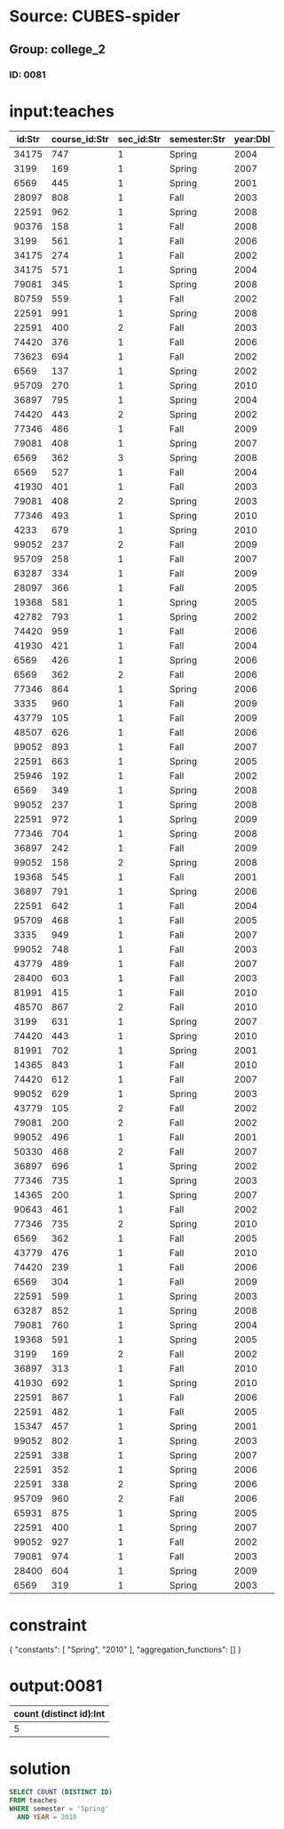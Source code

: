 # Source: CUBES-spider
## Group: college_2
### ID: 0081

# input:teaches

| id:Str | course_id:Str | sec_id:Str | semester:Str | year:Dbl |
|---|---|---|---|---|
| 34175 | 747 | 1 | Spring | 2004 |
| 3199 | 169 | 1 | Spring | 2007 |
| 6569 | 445 | 1 | Spring | 2001 |
| 28097 | 808 | 1 | Fall | 2003 |
| 22591 | 962 | 1 | Spring | 2008 |
| 90376 | 158 | 1 | Fall | 2008 |
| 3199 | 561 | 1 | Fall | 2006 |
| 34175 | 274 | 1 | Fall | 2002 |
| 34175 | 571 | 1 | Spring | 2004 |
| 79081 | 345 | 1 | Spring | 2008 |
| 80759 | 559 | 1 | Fall | 2002 |
| 22591 | 991 | 1 | Spring | 2008 |
| 22591 | 400 | 2 | Fall | 2003 |
| 74420 | 376 | 1 | Fall | 2006 |
| 73623 | 694 | 1 | Fall | 2002 |
| 6569 | 137 | 1 | Spring | 2002 |
| 95709 | 270 | 1 | Spring | 2010 |
| 36897 | 795 | 1 | Spring | 2004 |
| 74420 | 443 | 2 | Spring | 2002 |
| 77346 | 486 | 1 | Fall | 2009 |
| 79081 | 408 | 1 | Spring | 2007 |
| 6569 | 362 | 3 | Spring | 2008 |
| 6569 | 527 | 1 | Fall | 2004 |
| 41930 | 401 | 1 | Fall | 2003 |
| 79081 | 408 | 2 | Spring | 2003 |
| 77346 | 493 | 1 | Spring | 2010 |
| 4233 | 679 | 1 | Spring | 2010 |
| 99052 | 237 | 2 | Fall | 2009 |
| 95709 | 258 | 1 | Fall | 2007 |
| 63287 | 334 | 1 | Fall | 2009 |
| 28097 | 366 | 1 | Fall | 2005 |
| 19368 | 581 | 1 | Spring | 2005 |
| 42782 | 793 | 1 | Spring | 2002 |
| 74420 | 959 | 1 | Fall | 2006 |
| 41930 | 421 | 1 | Fall | 2004 |
| 6569 | 426 | 1 | Spring | 2006 |
| 6569 | 362 | 2 | Fall | 2006 |
| 77346 | 864 | 1 | Spring | 2006 |
| 3335 | 960 | 1 | Fall | 2009 |
| 43779 | 105 | 1 | Fall | 2009 |
| 48507 | 626 | 1 | Fall | 2006 |
| 99052 | 893 | 1 | Fall | 2007 |
| 22591 | 663 | 1 | Spring | 2005 |
| 25946 | 192 | 1 | Fall | 2002 |
| 6569 | 349 | 1 | Spring | 2008 |
| 99052 | 237 | 1 | Spring | 2008 |
| 22591 | 972 | 1 | Spring | 2009 |
| 77346 | 704 | 1 | Spring | 2008 |
| 36897 | 242 | 1 | Fall | 2009 |
| 99052 | 158 | 2 | Spring | 2008 |
| 19368 | 545 | 1 | Fall | 2001 |
| 36897 | 791 | 1 | Spring | 2006 |
| 22591 | 642 | 1 | Fall | 2004 |
| 95709 | 468 | 1 | Fall | 2005 |
| 3335 | 949 | 1 | Fall | 2007 |
| 99052 | 748 | 1 | Fall | 2003 |
| 43779 | 489 | 1 | Fall | 2007 |
| 28400 | 603 | 1 | Fall | 2003 |
| 81991 | 415 | 1 | Fall | 2010 |
| 48570 | 867 | 2 | Fall | 2010 |
| 3199 | 631 | 1 | Spring | 2007 |
| 74420 | 443 | 1 | Spring | 2010 |
| 81991 | 702 | 1 | Spring | 2001 |
| 14365 | 843 | 1 | Fall | 2010 |
| 74420 | 612 | 1 | Fall | 2007 |
| 99052 | 629 | 1 | Spring | 2003 |
| 43779 | 105 | 2 | Fall | 2002 |
| 79081 | 200 | 2 | Fall | 2002 |
| 99052 | 496 | 1 | Fall | 2001 |
| 50330 | 468 | 2 | Fall | 2007 |
| 36897 | 696 | 1 | Spring | 2002 |
| 77346 | 735 | 1 | Spring | 2003 |
| 14365 | 200 | 1 | Spring | 2007 |
| 90643 | 461 | 1 | Fall | 2002 |
| 77346 | 735 | 2 | Spring | 2010 |
| 6569 | 362 | 1 | Fall | 2005 |
| 43779 | 476 | 1 | Fall | 2010 |
| 74420 | 239 | 1 | Fall | 2006 |
| 6569 | 304 | 1 | Fall | 2009 |
| 22591 | 599 | 1 | Spring | 2003 |
| 63287 | 852 | 1 | Spring | 2008 |
| 79081 | 760 | 1 | Spring | 2004 |
| 19368 | 591 | 1 | Spring | 2005 |
| 3199 | 169 | 2 | Fall | 2002 |
| 36897 | 313 | 1 | Fall | 2010 |
| 41930 | 692 | 1 | Spring | 2010 |
| 22591 | 867 | 1 | Fall | 2006 |
| 22591 | 482 | 1 | Fall | 2005 |
| 15347 | 457 | 1 | Spring | 2001 |
| 99052 | 802 | 1 | Spring | 2003 |
| 22591 | 338 | 1 | Spring | 2007 |
| 22591 | 352 | 1 | Spring | 2006 |
| 22591 | 338 | 2 | Spring | 2006 |
| 95709 | 960 | 2 | Fall | 2006 |
| 65931 | 875 | 1 | Spring | 2005 |
| 22591 | 400 | 1 | Spring | 2007 |
| 99052 | 927 | 1 | Fall | 2002 |
| 79081 | 974 | 1 | Fall | 2003 |
| 28400 | 604 | 1 | Spring | 2009 |
| 6569 | 319 | 1 | Spring | 2003 |

# constraint

{
  "constants": [
    "Spring",
    "2010"
  ],
  "aggregation_functions": []
}

# output:0081

| count (distinct id):Int |
|---|
| 5 |

# solution

```sql
SELECT COUNT (DISTINCT ID)
FROM teaches
WHERE semester = 'Spring'
  AND YEAR = 2010
```
